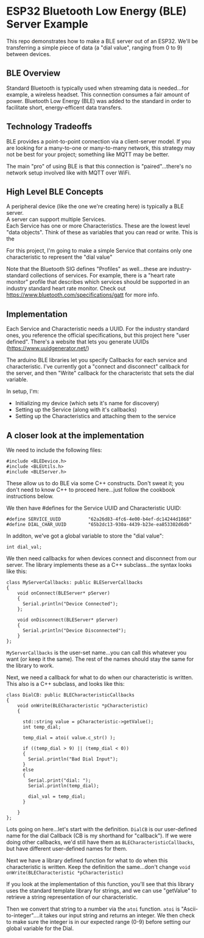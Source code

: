 # ESP32 Bluetooth Low Energy (BLE) Server Example
This repo demonstrates how to make a BLE server out of an ESP32.  We'll be transferring a simple piece of data (a "dial value", ranging from 0 to 9) between devices.

## BLE Overview
Standard Bluetooth is typically used when streaming data is needed...for example, a wireless headset.  This connection consumes a fair amount of power.  Bluetooth Low Energy (BLE) was added to the standard in order to facilitate short, energy-efficent data transfers.  

## Technology Tradeoffs
BLE provides a point-to-point connection via a client-server model.  If you are looking for a many-to-one or many-to-many network, this strategy may not be best for your project; something like MQTT may be better.

The main "pro" of using BLE is that this connection is "paired"...there's no network setup involved like with MQTT over WiFi.

## High Level BLE Concepts
A peripheral device (like the one we're creating here) is typically a BLE server.  
A server can support multiple Services.   
Each Service has one or more Characteristics.  These are the lowest level "data objects".  Think of these as variables that you can read or write.  This is the 

For this project, I'm going to make a simple Service that contains only one characteristic to represent the "dial value"

Note that the Bluetooth SIG defines "Profiles" as well...these are industry-standard collections of services.  For example, there is a "heart rate monitor" profile that describes which services should be supported in an industry standard heart rate monitor.  Check out https://www.bluetooth.com/specifications/gatt for more info.

## Implementation
Each Service and Characteristic needs a UUID.  For the industry standard ones, you reference the official specifications, but this project here "user defined".  There's a website that lets you generate UUIDs (https://www.uuidgenerator.net/)

The arduino BLE libraries let you specify Callbacks for each service and characteristic.  I've currently got a "connect and disconnect" callback for the server, and then "Write" callback for the characteristc that sets the dial variable.

In setup, I'm:
* Initializing my device (which sets it's name for discovery)
* Setting up the Service (along with it's callbacks)
* Setting up the Characteristics and attaching them to the service

## A closer look at the implementation
We need to include the following files:
```
#include <BLEDevice.h>
#include <BLEUtils.h>
#include <BLEServer.h>
```

These allow us to do BLE via some C++ constructs.  Don't sweat it; you don't need to know C++ to proceed here...just follow the cookbook instructions below.  

We then have #defines for the Service UUID and Characteristic UUID:
```
#define SERVICE_UUID          "62a26d83-4fc6-4e00-b4ef-dc14244d1868"
#define DIAL_CHAR_UUID        "65b2dc13-930a-4439-b23e-ea853302d6db"
```

In additon, we've got a global variable to store the "dial value":
```
int dial_val;
```

We then need callbacks for when devices connect and disconnect from our server.  The library implements these as a C++ subclass...the syntax looks like this:
```
class MyServerCallbacks: public BLEServerCallbacks 
{
    void onConnect(BLEServer* pServer) 
    {
      Serial.println("Device Connected");
    };

    void onDisconnect(BLEServer* pServer) 
    {
      Serial.println("Device Disconnected");
    }
};
```
`MyServerCallbacks` is the user-set name...you  can call this whatever you want (or keep it the same).  The rest of the names should stay the same for the library to work.

Next, we need a callback for what to do when our characteristic is written.  This also is a C++ subclass, and looks like this:
```
class DialCB: public BLECharacteristicCallbacks 
{
    void onWrite(BLECharacteristic *pCharacteristic) 
    {
      
      std::string value = pCharacteristic->getValue();
      int temp_dial;

      temp_dial = atoi( value.c_str() );
      
      if ((temp_dial > 9) || (temp_dial < 0))
      {
        Serial.println("Bad Dial Input");
      }
      else
      {
        Serial.print("dial: ");
        Serial.println(temp_dial);

        dial_val = temp_dial;
      }
      
    }
};
```
Lots going on here...let's start with the definition.
`DialCB` is our user-defined name for the dial Callback (CB is my shorthand for "callback").  If we were doing other callbacks, we'd still have them as `BLECharacteristicCallbacks`, but have different user-defined names for them.  

Next we have a library defined function for what to do when this characteristic is written.  Keep the definition the same...don't change `void onWrite(BLECharacteristic *pCharacteristic)`

If you look at the implementation of this function, you'll see that this library uses the standard template library for strings, and we can use "getValue" to retrieve a string representation of our characteristic.  

Then we convert that string to a number via the `atoi` function.  `atoi` is "Ascii-to-integer"....it takes our input string and returns an integer.  We then check to make sure the integer  is in our expected range (0-9)  before setting our  global variable for the Dial.








